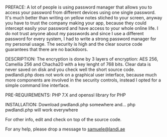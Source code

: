 PREFACE:
A lot of people is using password manager that allows you to access your password from different devices using one single password.
It's much better than writing on yellow notes stiched to your screen, anyway you have to trust the company making your app,
because they could intercept easily your password and have access to your whole online life.
I do not trust anyone about my passwords and since I use a different password for every system, I had to write a strong password manager
for my personal usage. The security is high and the clear source code guarantees that there are no backdoors.


DESCRIPTION:
The encryption is done by 3 layers of encryption: AES 256, Camellia 256 and Chacha20 with a key lenght of 768 bits. Clear data is never
saved on disk and you check well the short source code.
pwdlandi.php does not work on a graphical user interface, because much more components are involved in the security controls, instead I opted
for a simple command line interface.

PRE-REQUIREMENTS:
PHP 7.X and openssl library for PHP

INSTALLATION:
Download  pwdlandi.php somewhere and...
php pwdlandi.php
will work everywhere

For other info, edit and check on top of the source code.

For any help, please drop a message to samuele@landi.ae
